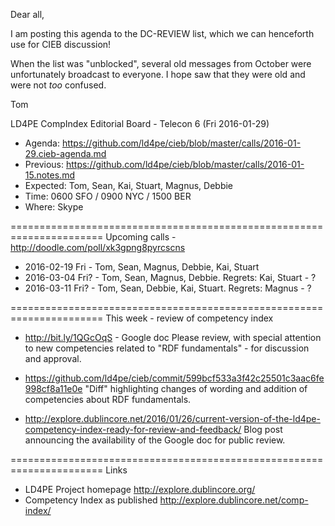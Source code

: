 Dear all,

I am posting this agenda to the DC-REVIEW list, which we can 
henceforth use for CIEB discussion!

When the list was "unblocked", several old messages from October were
unfortunately broadcast to everyone.  I hope saw that they were old and
were not _too_ confused.

Tom


LD4PE CompIndex Editorial Board - Telecon 6 (Fri 2016-01-29)

* Agenda:   https://github.com/ld4pe/cieb/blob/master/calls/2016-01-29.cieb-agenda.md
* Previous: https://github.com/ld4pe/cieb/blob/master/calls/2016-01-15.notes.md
* Expected: Tom, Sean, Kai, Stuart, Magnus, Debbie
* Time:     0600 SFO / 0900 NYC / 1500 BER
* Where:    Skype

======================================================================
Upcoming calls - http://doodle.com/poll/xk3gpng8pyrcscns

  * 2016-02-19 Fri - Tom, Sean, Magnus, Debbie, Kai, Stuart
  * 2016-03-04 Fri? - Tom, Sean, Magnus, Debbie. Regrets: Kai, Stuart - ?
  * 2016-03-11 Fri? - Tom, Sean, Debbie, Kai, Stuart. Regrets: Magnus - ?

======================================================================
This week - review of competency index

-  http://bit.ly/1QGcOqS - Google doc
   Please review, with special attention to new competencies related to 
   "RDF fundamentals" - for discussion and approval.

-  https://github.com/ld4pe/cieb/commit/599bcf533a3f42c25501c3aac6fe998cf8a11e0e
   "Diff" highlighting changes of wording and addition of competencies about
   RDF fundamentals.

-  http://explore.dublincore.net/2016/01/26/current-version-of-the-ld4pe-competency-index-ready-for-review-and-feedback/
   Blog post announcing the availability of the Google doc for public review.

======================================================================
Links

-  LD4PE Project homepage
   http://explore.dublincore.org/
-  Competency Index as published 
   http://explore.dublincore.net/comp-index/

